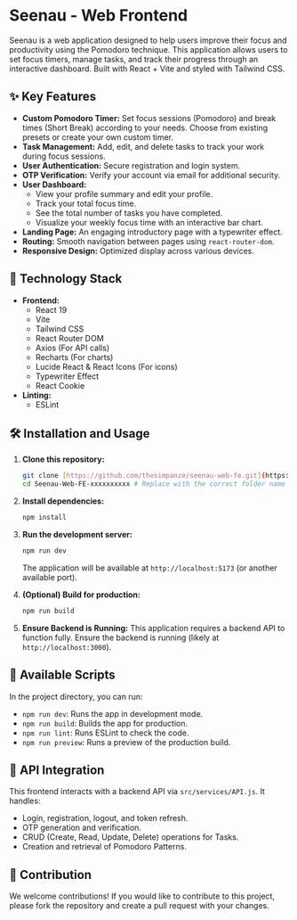 # Seenau - Web Frontend

Seenau is a web application designed to help users improve their focus and productivity using the Pomodoro technique. This application allows users to set focus timers, manage tasks, and track their progress through an interactive dashboard. Built with React + Vite and styled with Tailwind CSS.

## ✨ Key Features

* **Custom Pomodoro Timer:** Set focus sessions (Pomodoro) and break times (Short Break) according to your needs. Choose from existing presets or create your own custom timer.
* **Task Management:** Add, edit, and delete tasks to track your work during focus sessions.
* **User Authentication:** Secure registration and login system.
* **OTP Verification:** Verify your account via email for additional security.
* **User Dashboard:**
    * View your profile summary and edit your profile.
    * Track your total focus time.
    * See the total number of tasks you have completed.
    * Visualize your weekly focus time with an interactive bar chart.
* **Landing Page:** An engaging introductory page with a typewriter effect.
* **Routing:** Smooth navigation between pages using `react-router-dom`.
* **Responsive Design:** Optimized display across various devices.

## 🚀 Technology Stack

* **Frontend:**
    * React 19
    * Vite
    * Tailwind CSS
    * React Router DOM
    * Axios (For API calls)
    * Recharts (For charts)
    * Lucide React & React Icons (For icons)
    * Typewriter Effect
    * React Cookie
* **Linting:**
    * ESLint

## 🛠️ Installation and Usage

1.  **Clone this repository:**
    ```bash
    git clone [https://github.com/thesimpanze/seenau-web-fe.git](https://github.com/thesimpanze/seenau-web-fe.git)
    cd Seenau-Web-FE-xxxxxxxxxx # Replace with the correct folder name
    ```
2.  **Install dependencies:**
    ```bash
    npm install
    ```
3.  **Run the development server:**
    ```bash
    npm run dev
    ```
    The application will be available at `http://localhost:5173` (or another available port).

4.  **(Optional) Build for production:**
    ```bash
    npm run build
    ```

5.  **Ensure Backend is Running:** This application requires a backend API to function fully. Ensure the backend is running (likely at `http://localhost:3000`).

## 📜 Available Scripts

In the project directory, you can run:

* `npm run dev`: Runs the app in development mode.
* `npm run build`: Builds the app for production.
* `npm run lint`: Runs ESLint to check the code.
* `npm run preview`: Runs a preview of the production build.

## 🔗 API Integration

This frontend interacts with a backend API via `src/services/API.js`. It handles:

* Login, registration, logout, and token refresh.
* OTP generation and verification.
* CRUD (Create, Read, Update, Delete) operations for Tasks.
* Creation and retrieval of Pomodoro Patterns.

## 🤝 Contribution

We welcome contributions! If you would like to contribute to this project, please fork the repository and create a pull request with your changes.
